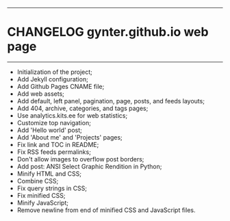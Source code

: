 ------------------------------------------------------------------------
CHANGELOG gynter.github.io web page
========================================================================
------------------------------------------------------------------------

- Initialization of the project;
- Add Jekyll configuration;
- Add Github Pages CNAME file;
- Add web assets;
- Add default, left panel, pagination, page, posts, and feeds layouts;
- Add 404, archive, categories, and tags pages;
- Use analytics.kits.ee for web statistics;
- Customize top navigation;
- Add 'Hello world' post;
- Add 'About me' and 'Projects' pages;
- Fix link and TOC in README;
- Fix RSS feeds permalinks;
- Don't allow images to overflow post borders;
- Add post: ANSI Select Graphic Rendition in Python;
- Minify HTML and CSS;
- Combine CSS;
- Fix query strings in CSS;
- Fix minified CSS;
- Minify JavaScript;
- Remove newline from end of minified CSS and JavaScript files.
